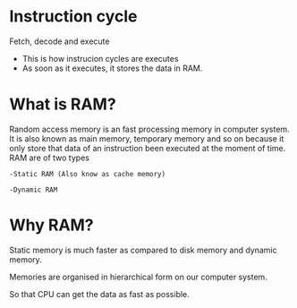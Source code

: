 
# Instruction cycle

Fetch, decode and execute

- This is how instrucion cycles are executes
- As soon as it executes, it stores the data in RAM.


# What is RAM?

Random access memory is an fast processing memory in computer system. It is also known as main memory, temporary memory and so on because it only store that data of an instruction been executed at the moment of time.
RAM are of two types

    -Static RAM (Also know as cache memory)

    -Dynamic RAM

# Why RAM?

Static memory is much faster as compared to disk memory and dynamic memory.

Memories are organised in hierarchical form on our computer system.

So that CPU can get the data as fast as possible.



